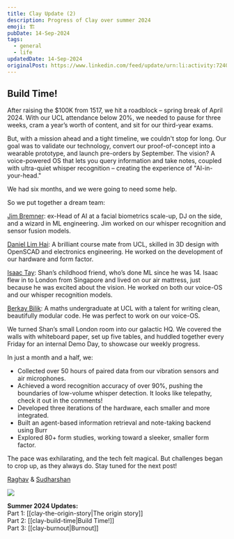 ```yaml
---
title: Clay Update (2)
description: Progress of Clay over summer 2024
emoji: 🏗
pubDate: 14-Sep-2024
tags:
  - general
  - life
updatedDate: 14-Sep-2024
originalPost: https://www.linkedin.com/feed/update/urn:li:activity:7240302030911680513/?actorCompanyId=100170901
---
```

## Build Time!

After raising the $100K from 1517, we hit a roadblock – spring break of April 2024. With our UCL attendance below 20%, we needed to pause for three weeks, cram a year’s worth of content, and sit for our third-year exams.  
  
But, with a mission ahead and a tight timeline, we couldn't stop for long. Our goal was to validate our technology, convert our proof-of-concept into a wearable prototype, and launch pre-orders by September. The vision? A voice-powered OS that lets you query information and take notes, coupled with ultra-quiet whisper recognition – creating the experience of "AI-in-your-head."  
  
We had six months, and we were going to need some help.  
  
So we put together a dream team:  
  
[Jim Bremner](https://www.linkedin.com/in/jhbremner/): ex-Head of AI at a facial biometrics scale-up, DJ on the side, and a wizard in ML engineering. Jim worked on our whisper recognition and sensor fusion models.  
  
[Daniel Lim Hai](https://www.linkedin.com/in/daniel-lim-hai-98576a167/): A brilliant course mate from UCL, skilled in 3D design with OpenSCAD and electronics engineering. He worked on the development of our hardware and form factor.  
  
[Isaac Tay](https://www.linkedin.com/in/isaactay3/): Shan’s childhood friend, who’s done ML since he was 14. Isaac flew in to London from Singapore and lived on our air mattress, just because he was excited about the vision. He worked on both our voice-OS and our whisper recognition models.  
  
[Berkay Bilik](https://www.linkedin.com/in/berkaybilik/): A maths undergraduate at UCL with a talent for writing clean, beautifully modular code. He was perfect to work on our voice-OS.  
  
We turned Shan’s small London room into our galactic HQ. We covered the walls with whiteboard paper, set up five tables, and huddled together every Friday for an internal Demo Day, to showcase our weekly progress.  
  
In just a month and a half, we:  
- Collected over 50 hours of paired data from our vibration sensors and air microphones.  
- Achieved a word recognition accuracy of over 90%, pushing the boundaries of low-volume whisper detection. It looks like telepathy, check it out in the comments!  
- Developed three iterations of the hardware, each smaller and more integrated.  
- Built an agent-based information retrieval and note-taking backend using Burr  
- Explored 80+ form studies, working toward a sleeker, smaller form factor.  
  
The pace was exhilarating, and the tech felt magical. But challenges began to crop up, as they always do. Stay tuned for the next post!  
  
[Raghav](https://www.linkedin.com/in/raghav-sanagavarapu-b914481b7/) & [Sudharshan](https://www.linkedin.com/in/solderneer/)

![](https://files.solderneer.me/clay-build-time/clay-update-2.jpeg)

**Summer 2024 Updates:**  
Part 1: [[clay-the-origin-story|The origin story]]  
Part 2: [[clay-build-time|Build Time!]]  
Part 3: [[clay-burnout|Burnout]]  